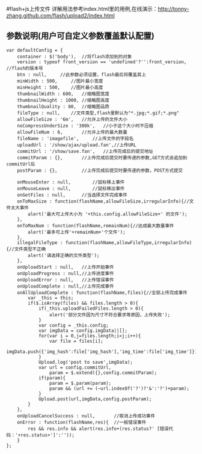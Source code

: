 #flash+js上传文件
详解用法参考index.html里的用例,在线演示：http://tonny-zhang.github.com/flash/upload2/index.html
## 参数说明(用户可自定义参数覆盖默认配置)
	var defaultConfig = {
		container : $('body'),	//将flash添加到的对象
		version : typeof front_version == 'undefined'?'':front_version,	//flash的版本号
		btn : null,		//此参数必须设置，flash最后将覆盖其上
		minWidth : 500,		//图片最小宽度
		minHeight : 500,	//图片最小高度
		thumbnailWidth : 600,	//缩略图宽度
		thumbnailHeight : 1000,	//缩略图高度
		thumbnailQuality : 80,	//缩略图品质
		fileType : null,	//文件类型,flash里默认为"*.jpg;*.gif;*.png"
		allowFileSize : '6m',	//允许上传的文件大小
		noCompressUnderSize : '300k',	//小于这个大小时不压缩
		allowFileNum : 6,		//允许上传的最大数量
		fileName : 'imagefile',		//上传文件的字段名
		uploadUrl : '/show/ajax/upload.fan',//上传URL
		commitUrl : '/show/save.fan',	//上传完成后的提交地址
		commitParam : {},		//上传完成后提交时要传递的参数,GET方式会追加到commitUrl后
		postParam : {},			//上传完成后提交时要传递的参数，POST方式提交

		onMouseEnter : null,		//鼠标移上事件
		onMouseLeave : null,		//鼠标移出事件
		onGetFiles : null,		//当选择文件完成事件
		onToMaxSize : function(flashName,allowFileSize,irregularInfo){//文件太大事件
			alert('最大可上传大小为 '+this.config.allowFileSize+' 的文件');
		},
		onToMaxNum : function(flashName,remainNum){//达成最大数量事件
			alert('最多可上传'+remainNum+'个文件');
		},
		illegalFileType : function(flashName,allowFileType,irregularInfo){//文件类型不正确
			alert('请选择正确的文件类型');
		},
		onUploadStart : null,	//上传开始事件
		onUploadProgress : null,//上传进度事件
		onUploadError : null,	//上传错误事件
		onUploadComplete : null,//上传完成事件
		onAllUploadComplete : function(flashName,files){//全部上传完成事件
			var _this = this;
			if($.isArray(files) && files.length > 0){
				if(_this.uploadFailedFiles.length > 0){
					alert('部分文件因为尺寸不符合要求等原因，上传失败');
				}
				var config = _this.config;
				var imgData = config.imgData||[];
				for(var i = 0,j=files.length;i<j;i++){
					var file = files[i];
					imgData.push({'img_hash':file['img_hash'],'img_time':file['img_time']});
				}
				Upload.log('post to save',imgData);
				var url = config.commitUrl,
					param = $.extend({},config.commitParam);
				if(param){
					param = $.param(param);
					param && (url += (~url.indexOf('?')?'&':'?')+param);
				}
				Upload.post(url,imgData,config.postParam);
			}
		},
		onUploadCancelSuccess : null,		//取消上传成功事件
		onError : function(flashName,res){	//一般错误事件
			res && res.info && alert(res.info+(res.status?' [错误代码：'+res.status+']':''));
		}
	};